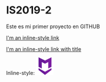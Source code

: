 # IS2019-2

Este es mi primer proyecto en GITHUB

[I'm an inline-style link](https://www.google.com)

[I'm an inline-style link with title](https://www.google.com "Google's Homepage")


Inline-style: 
![alt text](https://github.com/adam-p/markdown-here/raw/master/src/common/images/icon48.png "Logo Title Text 1")

